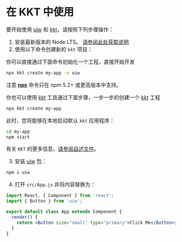 在 KKT 中使用
===

要开始使用 [uiw](https://github.com/uiwjs/uiw) 和 [kkt](https://github.com/jaywcjlove/kkt)，请按照下列步骤操作：

1. 安装最新版本的 Node LTS。 [请参阅此处获取说明](https://docs.npmjs.com/getting-started/installing-node)
2. 使用以下命令创建新的 `kkt` 项目：

你可以直接通过下面命令初始化一个工程，直接开始开发

```bash
npx kkt create my-app -e uiw
```

注意 [**npx**](https://github.com/npm/npm/releases/tag/v5.2.0) 命令只在 npm 5.2+ 或更高版本中支持。

你也可以使用 [kkt](https://github.com/jaywcjlove/kkt) 工具通过下面步骤，一步一步的创建一个 [kkt](https://github.com/jaywcjlove/kkt) 工程

```bash
npx kkt create my-app
```

此时，您将能够在本地启动默认 `kkt` 应用程序：

```bash
cd my-app
npm start
```

有关 `KKT` 的更多信息，[请参阅自述文件](https://github.com/jaywcjlove/kkt)。

3. 安装 [uiw](https://github.com/uiwjs/uiw) 包：

```bash
npm i uiw
```

4. 打开 `src/App.js` 并将内容替换为：

```jsx
import React, { Component } from 'react';
import { Button } from 'uiw';

export default class App extends Component {
  render() {
    return <Button size="small" type="primary">Click Me</Button>;
  }
}
```